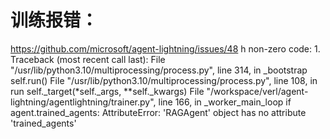 # 训练报错：
https://github.com/microsoft/agent-lightning/issues/48
h non-zero code: 1.
Traceback (most recent call last):
  File "/usr/lib/python3.10/multiprocessing/process.py", line 314, in _bootstrap
    self.run()
  File "/usr/lib/python3.10/multiprocessing/process.py", line 108, in run
    self._target(*self._args, **self._kwargs)
  File "/workspace/verl/agent-lightning/agentlightning/trainer.py", line 166, in _worker_main_loop
    if agent.trained_agents:
AttributeError: 'RAGAgent' object has no attribute 'trained_agents'